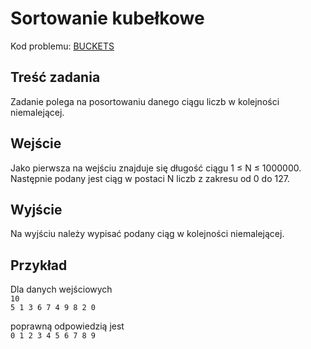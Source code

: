# Sortowanie kubełkowe

Kod problemu: [BUCKETS](https://themis.lo14.wroc.pl/ZAISD2017GR3/BUCKETS)

## Treść zadania

Zadanie polega na posortowaniu danego ciągu liczb w kolejności niemalejącej.

## Wejście

Jako pierwsza na wejściu znajduje się długość ciągu 1 ≤ N ≤ 1000000. Następnie podany jest ciąg w postaci N liczb z zakresu od 0 do 127.

## Wyjście

Na wyjściu należy wypisać podany ciąg w kolejności niemalejącej.

## Przykład

Dla danych wejściowych  
`10`  
`5 1 3 6 7 4 9 8 2 0`

poprawną odpowiedzią jest  
`0 1 2 3 4 5 6 7 8 9`